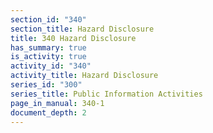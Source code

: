 ```yaml
---
section_id: "340"
section_title: Hazard Disclosure
title: 340 Hazard Disclosure
has_summary: true
is_activity: true
activity_id: "340"
activity_title: Hazard Disclosure
series_id: "300"
series_title: Public Information Activities
page_in_manual: 340-1
document_depth: 2
---
```

